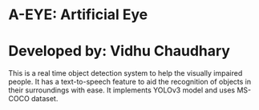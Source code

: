 # A-EYE: Artificial Eye
# Developed by: Vidhu Chaudhary 

This is a real time object detection system to help the visually impaired people. It has a text-to-speech feature to aid the recognition of objects in their surroundings with ease.
It implements YOLOv3 model and uses MS-COCO dataset.
